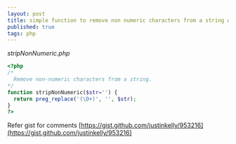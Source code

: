 ```yaml
--- 
layout: post
title: simple function to remove non numeric characters from a string with PHP
published: true
tags: php
---
```


_stripNonNumeric.php_
``` php
<?php
/*
  Remove non-numeric characters from a string.
*/
function stripNonNumeric($str='') {
  return preg_replace('(\D+)', '', $str);
}
?>
```

Refer gist for comments [https://gist.github.com/justinkelly/953216](https://gist.github.com/justinkelly/953216)
